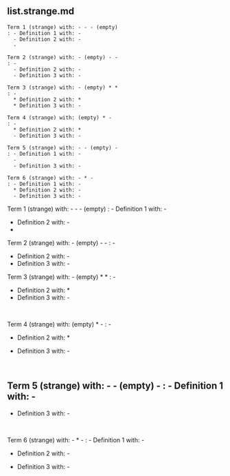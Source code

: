 ## list.strange.md
```
Term 1 (strange) with: - - - (empty)
: - Definition 1 with: -
  - Definition 2 with: -
  -

Term 2 (strange) with: - (empty) - -
: -
  - Definition 2 with: -
  - Definition 3 with: -

Term 3 (strange) with: - (empty) * *
: -
  * Definition 2 with: *
  * Definition 3 with: -

Term 4 (strange) with: (empty) * -
: -
  * Definition 2 with: *
  - Definition 3 with: -

Term 5 (strange) with: - - (empty) -
: - Definition 1 with: -
  -
  - Definition 3 with: -

Term 6 (strange) with: - * -
: - Definition 1 with: -
  * Definition 2 with: -
  - Definition 3 with: -
```

Term 1 (strange) with: - - - (empty)
: - Definition 1 with: -
  - Definition 2 with: -
  -

Term 2 (strange) with: - (empty) - -
: -
  - Definition 2 with: -
  - Definition 3 with: -

Term 3 (strange) with: - (empty) * *
: -
  * Definition 2 with: *
  * Definition 3 with: -

<br>

Term 4 (strange) with: (empty) * -
: -
  * Definition 2 with: *
  - Definition 3 with: -

<br>

Term 5 (strange) with: - - (empty) -
: - Definition 1 with: -
  -
  - Definition 3 with: -

<br>

Term 6 (strange) with: - * -
: - Definition 1 with: -
  * Definition 2 with: -
  - Definition 3 with: -
